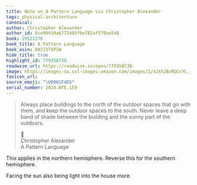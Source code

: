 ```yaml
---
title: Note on A Pattern Language via Christopher Alexander
tags: physical-architecture
canonical:
author: Christopher Alexander
author_id: 6ce90939a6772405fbe782af570ae5d8
book: 29521276
book_title: A Pattern Language
book_asin: B07J1T8P1W
hide_title: true
highlight_id: 779358730
readwise_url: https://readwise.io/open/779358730
image: https://images-na.ssl-images-amazon.com/images/I/41k%2BxRGCcYL._SL200_.jpg
favicon_url:
source_emoji: "\U0001F4D5"
serial_number: 2024.NTE.159
---
```

> Always place buildings to the north of the outdoor spaces that go with them, and keep the outdoor spaces to the south. Never leave a deep band of shade between the building and the sunny part of the outdoors.
> <div class="quoteback-footer"><div class="quoteback-avatar"><span class="mini-emoji"> 📕</span></div><div class="quoteback-metadata"><div class="metadata-inner"><span style="display:none">FROM:</span><div aria-label="Christopher Alexander" class="quoteback-author"> Christopher Alexander</div><div aria-label="A Pattern Language" class="quoteback-title"> A Pattern Language</div></div></div></div>

This applies in the northern hemisphere. Reverse this for the southern hemisphere.

Facing the sun also being light into the house more.